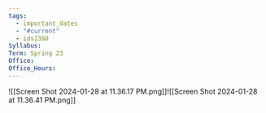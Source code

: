 ```yaml
---
tags:
  - important_dates
  - "#current"
  - ids1380
Syllabus: 
Term: Spring 23
Office: 
Office_Hours:
---
```


![[Screen Shot 2024-01-28 at 11.36.17 PM.png]]![[Screen Shot 2024-01-28 at 11.36.41 PM.png]]
